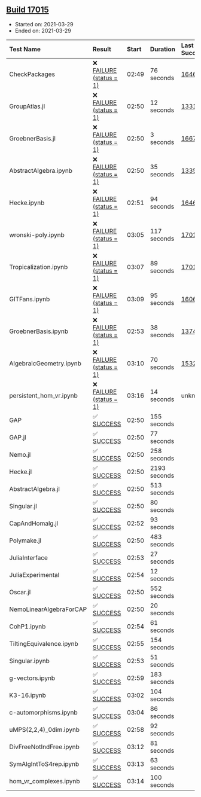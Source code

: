 ## [Build 17015](https://oscarci.mathematik.uni-kl.de/job/oscar/17015/)

* Started on: 2021-03-29
* Ended on: 2021-03-29

| Test Name    | Result | Start | Duration | Last Success | First Failure |
|:-------------|:-------|:------|:---------|:-------------|:--------------|
| CheckPackages | ❌ [FAILURE (status = 1)](https://oscarci.mathematik.uni-kl.de/job/oscar/17015/artifact/logs/build-17015/CheckPackages.log) | 02:49 | 76 seconds | [16463](https://oscarci.mathematik.uni-kl.de/job/oscar/16463/) | [16464](https://oscarci.mathematik.uni-kl.de/job/oscar/16464/) |
| GroupAtlas.jl | ❌ [FAILURE (status = 1)](https://oscarci.mathematik.uni-kl.de/job/oscar/17015/artifact/logs/build-17015/GroupAtlas.jl.log) | 02:50 | 12 seconds | [13311](https://oscarci.mathematik.uni-kl.de/job/oscar/13311/) | [13312](https://oscarci.mathematik.uni-kl.de/job/oscar/13312/) |
| GroebnerBasis.jl | ❌ [FAILURE (status = 1)](https://oscarci.mathematik.uni-kl.de/job/oscar/17015/artifact/logs/build-17015/GroebnerBasis.jl.log) | 02:50 | 3 seconds | [16676](https://oscarci.mathematik.uni-kl.de/job/oscar/16676/) | [16677](https://oscarci.mathematik.uni-kl.de/job/oscar/16677/) |
| AbstractAlgebra.ipynb | ❌ [FAILURE (status = 1)](https://oscarci.mathematik.uni-kl.de/job/oscar/17015/artifact/logs/build-17015/AbstractAlgebra.ipynb.log) | 02:50 | 35 seconds | [13355](https://oscarci.mathematik.uni-kl.de/job/oscar/13355/) | [13356](https://oscarci.mathematik.uni-kl.de/job/oscar/13356/) |
| Hecke.ipynb | ❌ [FAILURE (status = 1)](https://oscarci.mathematik.uni-kl.de/job/oscar/17015/artifact/logs/build-17015/Hecke.ipynb.log) | 02:51 | 94 seconds | [16463](https://oscarci.mathematik.uni-kl.de/job/oscar/16463/) | [16464](https://oscarci.mathematik.uni-kl.de/job/oscar/16464/) |
| wronski-poly.ipynb | ❌ [FAILURE (status = 1)](https://oscarci.mathematik.uni-kl.de/job/oscar/17015/artifact/logs/build-17015/wronski-poly.ipynb.log) | 03:05 | 117 seconds | [17010](https://oscarci.mathematik.uni-kl.de/job/oscar/17010/) | [17011](https://oscarci.mathematik.uni-kl.de/job/oscar/17011/) |
| Tropicalization.ipynb | ❌ [FAILURE (status = 1)](https://oscarci.mathematik.uni-kl.de/job/oscar/17015/artifact/logs/build-17015/Tropicalization.ipynb.log) | 03:07 | 89 seconds | [17014](https://oscarci.mathematik.uni-kl.de/job/oscar/17014/) | [17015](https://oscarci.mathematik.uni-kl.de/job/oscar/17015/) |
| GITFans.ipynb | ❌ [FAILURE (status = 1)](https://oscarci.mathematik.uni-kl.de/job/oscar/17015/artifact/logs/build-17015/GITFans.ipynb.log) | 03:09 | 95 seconds | [16068](https://oscarci.mathematik.uni-kl.de/job/oscar/16068/) | [16069](https://oscarci.mathematik.uni-kl.de/job/oscar/16069/) |
| GroebnerBasis.ipynb | ❌ [FAILURE (status = 1)](https://oscarci.mathematik.uni-kl.de/job/oscar/17015/artifact/logs/build-17015/GroebnerBasis.ipynb.log) | 02:53 | 38 seconds | [13748](https://oscarci.mathematik.uni-kl.de/job/oscar/13748/) | [13749](https://oscarci.mathematik.uni-kl.de/job/oscar/13749/) |
| AlgebraicGeometry.ipynb | ❌ [FAILURE (status = 1)](https://oscarci.mathematik.uni-kl.de/job/oscar/17015/artifact/logs/build-17015/AlgebraicGeometry.ipynb.log) | 03:10 | 70 seconds | [15322](https://oscarci.mathematik.uni-kl.de/job/oscar/15322/) | [15323](https://oscarci.mathematik.uni-kl.de/job/oscar/15323/) |
| persistent_hom_vr.ipynb | ❌ [FAILURE (status = 1)](https://oscarci.mathematik.uni-kl.de/job/oscar/17015/artifact/logs/build-17015/persistent_hom_vr.ipynb.log) | 03:16 | 14 seconds | unknown | unknown |
| GAP | ✅ [SUCCESS](https://oscarci.mathematik.uni-kl.de/job/oscar/17015/artifact/logs/build-17015/GAP.log) | 02:50 | 155 seconds |  |  |
| GAP.jl | ✅ [SUCCESS](https://oscarci.mathematik.uni-kl.de/job/oscar/17015/artifact/logs/build-17015/GAP.jl.log) | 02:50 | 77 seconds |  |  |
| Nemo.jl | ✅ [SUCCESS](https://oscarci.mathematik.uni-kl.de/job/oscar/17015/artifact/logs/build-17015/Nemo.jl.log) | 02:50 | 258 seconds |  |  |
| Hecke.jl | ✅ [SUCCESS](https://oscarci.mathematik.uni-kl.de/job/oscar/17015/artifact/logs/build-17015/Hecke.jl.log) | 02:50 | 2193 seconds |  |  |
| AbstractAlgebra.jl | ✅ [SUCCESS](https://oscarci.mathematik.uni-kl.de/job/oscar/17015/artifact/logs/build-17015/AbstractAlgebra.jl.log) | 02:50 | 513 seconds |  |  |
| Singular.jl | ✅ [SUCCESS](https://oscarci.mathematik.uni-kl.de/job/oscar/17015/artifact/logs/build-17015/Singular.jl.log) | 02:50 | 80 seconds |  |  |
| CapAndHomalg.jl | ✅ [SUCCESS](https://oscarci.mathematik.uni-kl.de/job/oscar/17015/artifact/logs/build-17015/CapAndHomalg.jl.log) | 02:52 | 93 seconds |  |  |
| Polymake.jl | ✅ [SUCCESS](https://oscarci.mathematik.uni-kl.de/job/oscar/17015/artifact/logs/build-17015/Polymake.jl.log) | 02:50 | 483 seconds |  |  |
| JuliaInterface | ✅ [SUCCESS](https://oscarci.mathematik.uni-kl.de/job/oscar/17015/artifact/logs/build-17015/JuliaInterface.log) | 02:53 | 27 seconds |  |  |
| JuliaExperimental | ✅ [SUCCESS](https://oscarci.mathematik.uni-kl.de/job/oscar/17015/artifact/logs/build-17015/JuliaExperimental.log) | 02:54 | 12 seconds |  |  |
| Oscar.jl | ✅ [SUCCESS](https://oscarci.mathematik.uni-kl.de/job/oscar/17015/artifact/logs/build-17015/Oscar.jl.log) | 02:50 | 552 seconds |  |  |
| NemoLinearAlgebraForCAP | ✅ [SUCCESS](https://oscarci.mathematik.uni-kl.de/job/oscar/17015/artifact/logs/build-17015/NemoLinearAlgebraForCAP.log) | 02:50 | 20 seconds |  |  |
| CohP1.ipynb | ✅ [SUCCESS](https://oscarci.mathematik.uni-kl.de/job/oscar/17015/artifact/logs/build-17015/CohP1.ipynb.log) | 02:54 | 61 seconds |  |  |
| TiltingEquivalence.ipynb | ✅ [SUCCESS](https://oscarci.mathematik.uni-kl.de/job/oscar/17015/artifact/logs/build-17015/TiltingEquivalence.ipynb.log) | 02:55 | 154 seconds |  |  |
| Singular.ipynb | ✅ [SUCCESS](https://oscarci.mathematik.uni-kl.de/job/oscar/17015/artifact/logs/build-17015/Singular.ipynb.log) | 02:53 | 51 seconds |  |  |
| g-vectors.ipynb | ✅ [SUCCESS](https://oscarci.mathematik.uni-kl.de/job/oscar/17015/artifact/logs/build-17015/g-vectors.ipynb.log) | 02:59 | 183 seconds |  |  |
| K3-16.ipynb | ✅ [SUCCESS](https://oscarci.mathematik.uni-kl.de/job/oscar/17015/artifact/logs/build-17015/K3-16.ipynb.log) | 03:02 | 104 seconds |  |  |
| c-automorphisms.ipynb | ✅ [SUCCESS](https://oscarci.mathematik.uni-kl.de/job/oscar/17015/artifact/logs/build-17015/c-automorphisms.ipynb.log) | 03:04 | 86 seconds |  |  |
| uMPS(2,2,4)_0dim.ipynb | ✅ [SUCCESS](https://oscarci.mathematik.uni-kl.de/job/oscar/17015/artifact/logs/build-17015/uMPS-2-2-4-_0dim.ipynb.log) | 02:58 | 92 seconds |  |  |
| DivFreeNotIndFree.ipynb | ✅ [SUCCESS](https://oscarci.mathematik.uni-kl.de/job/oscar/17015/artifact/logs/build-17015/DivFreeNotIndFree.ipynb.log) | 03:12 | 81 seconds |  |  |
| SymAlgIntToS4rep.ipynb | ✅ [SUCCESS](https://oscarci.mathematik.uni-kl.de/job/oscar/17015/artifact/logs/build-17015/SymAlgIntToS4rep.ipynb.log) | 03:13 | 63 seconds |  |  |
| hom_vr_complexes.ipynb | ✅ [SUCCESS](https://oscarci.mathematik.uni-kl.de/job/oscar/17015/artifact/logs/build-17015/hom_vr_complexes.ipynb.log) | 03:14 | 100 seconds |  |  |
